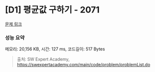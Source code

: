# [D1] 평균값 구하기 - 2071 

[문제 링크](https://swexpertacademy.com/main/code/problem/problemDetail.do?contestProbId=AV5QRnJqA5cDFAUq) 

### 성능 요약

메모리: 20,156 KB, 시간: 127 ms, 코드길이: 517 Bytes



> 출처: SW Expert Academy, https://swexpertacademy.com/main/code/problem/problemList.do